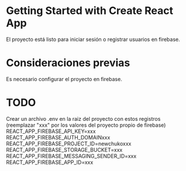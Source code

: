 # Getting Started with Create React App

El proyecto está listo para iniciar sesión o registrar usuarios en firebase. 

# Consideraciones previas
Es necesario configurar el proyecto en firebase.

# TODO
Crear un archivo .env en la raiz del proyecto con estos registros (reemplazar "xxx" por los valores del proyecto propio de firebase)
REACT_APP_FIREBASE_API_KEY=xxx
REACT_APP_FIREBASE_AUTH_DOMAINxxx
REACT_APP_FIREBASE_PROJECT_ID=newchukoxxx
REACT_APP_FIREBASE_STORAGE_BUCKET=xxx
REACT_APP_FIREBASE_MESSAGING_SENDER_ID=xxx
REACT_APP_FIREBASE_APP_ID=xxx